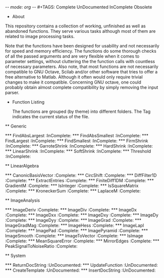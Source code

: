 -*- mode: org -*-
#+TAGS: Complete UnDocumented InComplete Obsolete

* About

This repository contains a collection of working, unfinished as well as
abandoned functions. They serve various tasks although most of them are related
to image processing tasks.

Note that the functions have been designed for usability and not necessarily for
speed and memory efficiency. The functions do some thorough checks of all the
passed arguments and are very flexible when it comes to parameter settings,
without cluttering the the function calls with countless of necessary
parameters. Also note, that most functions are not necessarily compatible to GNU
Octave, Scilab and/or other software that tries to offer a free alternative to
Matlab. Although it often would only require trivial changes to make it
compatible. Concerning GNU octave, one could probably obtain almost complete
compatibility by simply removing the input parser.

* Function Listing

  The functions are grouped (by theme) into different folders. The Tag indicates
  the current status of the file.

** Generic

*** FindAbsLargest						 :InComplete:
*** FindAbsSmallest						 :InComplete:
*** FindLargest							 :InComplete:
*** FindSmallest						 :InComplete:
*** FirmShrink							 :InComplete:
*** GarroteShrink						 :InComplete:
*** HardShrink							 :InComplete:
*** LinearShrink						 :InComplete:
*** SoftShrink							 :InComplete:
*** Threshold							 :InComplete:

** LinearAlgebra

*** CanonicBasisVector						   :Complete:
*** CircShift							   :Complete:
*** DiffFilter1D						   :Complete:
*** ExtractEntries						   :Complete:
*** FiniteDiff1DM						   :Complete:
*** GradientM							   :Complete:
*** IsInteger							   :Complete:
*** IsSquareMatrix						   :Complete:
*** KroneckerSum						   :Complete:
*** LaplaceM							   :Complete:

** ImageAnalysis

*** ImageDeriv							   :Complete:
*** ImageDiv							   :Complete:
*** ImageDx							   :Complete:
*** ImageDxx							   :Complete:
*** ImageDxy							   :Complete:
*** ImageDy							   :Complete:
*** ImageDyy							   :Complete:
*** ImageGrad							   :Complete:
*** ImageGradMag						   :Complete:
*** ImageHess							   :Complete:
*** ImageLapl							   :Complete:
*** ImagePad							   :Complete:
*** ImagePyramid						   :Complete:
*** ImageSmooth							   :Complete:
*** ImageToVector						   :Complete:
*** IsImage							   :Complete:
*** MeanSquareError						   :Complete:
*** MirrorEdges							   :Complete:
*** PeakSignalToNoiseRatio					   :Complete:

** System

*** ReturnDocString					       :UnDocumented:
*** UpdateFunction					       :UnDocumented:
*** CreateTemplate					       :UnDocumented:
*** InsertDocString					       :UnDocumented:
